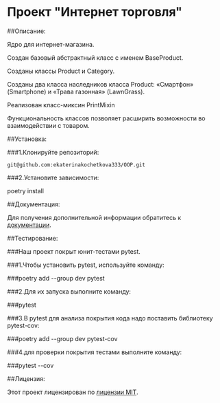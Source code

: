 # Проект "Интернет торговля"

##Описание:

Ядро для интернет-магазина.

Создан базовый абстрактный класс с именем BaseProduct.

Созданы классы Product и Category.

Созданы два класса наследников класса Product: 
«Смартфон» (Smartphone) и «Трава газонная» (LawnGrass).

Реализован класс-миксин PrintMixin

Функциональность классов позволяет расширить возможности
во взаимодействии с товаром.

##Установка:

###1.Клонируйте репозиторий:

```git@github.com:ekaterinakochetkova333/OOP.git```

###2.Установите зависимости:

poetry install

##Документация:

Для получения дополнительной информации обратитесь к [документации](docs/README.md).

##Тестирование:

###Наш проект покрыт юнит-тестами pytest. 

###1.Чтобы установить pytest, используйте команду:

###poetry add --group dev pytest

###2.Для их запуска выполните команду:

###pytest

###3.В pytest для анализа покрытия кода надо поставить библиотеку pytest-cov:

###poetry add --group dev pytest-cov

###4.для проверки покрытия тестами выполните команду:

###pytest --cov

##Лицензия:

Этот проект лицензирован по [лицензии MIT](LICENSE).
